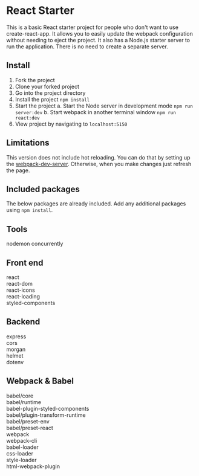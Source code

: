 # React Starter

This is a basic React starter project for people who don't want to use create-react-app. It allows you to easily update the webpack configuration without needing to eject the project. It also has a Node.js starter server to run the application. There is no need to create a separate server.

## Install

1. Fork the project
2. Clone your forked project
3. Go into the project directory
4. Install the project
    `npm install`
5. Start the project
    a. Start the Node server in development mode
        `npm run server:dev`
    b. Start webpack in another terminal window
        `npm run react:dev`
6. View project by navigating to `localhost:5150`

## Limitations

This version does not include hot reloading. You can do that by setting up the [webpack-dev-server](https://github.com/webpack/webpack-dev-server). Otherwise, when you make changes just refresh the page.

## Included packages
The below packages are already included. Add any additional packages using `npm install`.

## Tools
nodemon
concurrently


## Front end
react\
react-dom\
react-icons\
react-loading\
styled-components

## Backend
express\
cors\
morgan\
helmet\
dotenv

## Webpack & Babel
babel/core\
babel/runtime\
babel-plugin-styled-components\
babel/plugin-transform-runtime\
babel/preset-env\
babel/preset-react\
webpack\
webpack-cli\
babel-loader\
css-loader\
style-loader\
html-webpack-plugin

